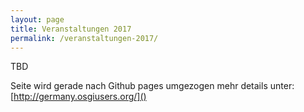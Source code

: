 ```yaml
---
layout: page
title: Veranstaltungen 2017
permalink: /veranstaltungen-2017/
---
```


TBD

Seite wird gerade nach Github pages umgezogen mehr details unter:
[http://germany.osgiusers.org/]()
